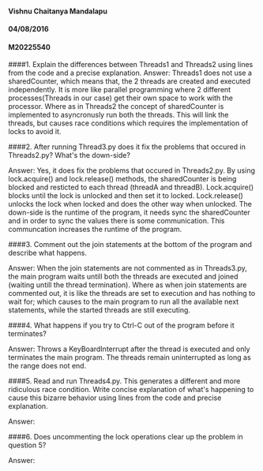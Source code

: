 #### Vishnu Chaitanya Mandalapu
#### 04/08/2016
#### M20225540

####1. Explain the differences between Threads1 and Threads2 using lines from the code and a precise explanation.
Answer: Threads1 does not use a sharedCounter, which means that, the 2 threads are created and executed independently. It is more like parallel programming where 2 different processes(Threads in our case) get their own space to work with the processor. Where as in Threads2 the concept of sharedCounter is implemented to asyncronusly run both the threads. This will link the threads, but causes race conditions which requires the implementation of locks to avoid it.

####2. After running Thread3.py does it fix the problems that occured in Threads2.py? What's the down-side?

Answer: Yes, it does fix the problems that occured in Threads2.py. By using lock.acquire() and lock.release() methods, the sharedCounter is being blocked and resticted to each thread (threadA and threadB). Lock.acquire() blocks until the lock is unlocked and then set it to locked. Lock.release() unlocks the lock when locked and does the other way when unlocked. The down-side is the runtime of the program, it needs sync the sharedCounter and in order to sync the values there is some communication. This communcation increases the runtime of the program.

####3. Comment out the join statements at the bottom of the program and describe what happens.

Answer: When the join statements are not commented as in Threads3.py, the main program waits untill both the threads are executed and joined (waiting untill the thread termination). Where as when join statements are commented out, it is like the threads are set to execution and has nothing to wait for; which causes to the main program to run all the available next statements, while the started threads are still executing.

####4. What happens if you try to Ctrl-C out of the program before it terminates?

Answer: Throws a KeyBoardInterrupt after the thread is executed and only terminates the main program. The threads remain uninterrupted as long as the range does not end.

####5. Read and run Threads4.py. This generates a different and more ridiculous race condition. Write concise explanation of what's happening to cause this bizarre behavior using lines from the code and precise explanation.

Answer:

####6. Does uncommenting the lock operations clear up the problem in question 5?

Answer:
